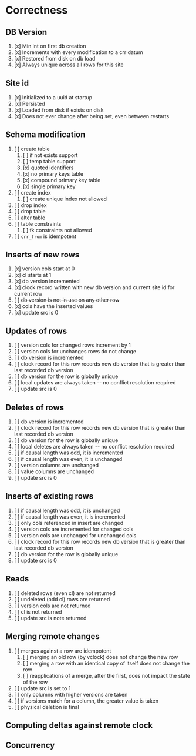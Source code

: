 # Correctness

## DB Version

1. [x] Min int on first db creation
2. [x] Increments with every modification to a crr datum
3. [x] Restored from disk on db load
4. [x] Always unique across all rows for this site

## Site id

1. [x] Initialized to a uuid at startup
2. [x] Persisted
3. [x] Loaded from disk if exists on disk
4. [x] Does not ever change after being set, even between restarts

## Schema modification

1. [ ] create table
   1. [ ] if not exists support
   2. [ ] temp table support
   3. [x] quoted identifiers
   4. [x] no primary keys table
   5. [x] compound primary key table
   6. [x] single primary key
2. [ ] create index
   1. [ ] create unique index not allowed
3. [ ] drop index
4. [ ] drop table
5. [ ] alter table
6. [ ] table constraints
   1. [ ] fk constraints not allowed
7. [ ] `crr_from` is idempotent

## Inserts of new rows

1. [x] version cols start at 0
2. [x] cl starts at 1
3. [x] db version incremented
4. [x] clock record written with new db version and current site id for current row
5. [ ] ~~db version is not in use on any other row~~
6. [x] cols have the inserted values
7. [x] update src is 0

## Updates of rows

1. [ ] version cols for changed rows increment by 1
2. [ ] version cols for unchanges rows do not change
3. [ ] db version is incremented
4. [ ] clock record for this row records new db version that is greater than last recorded db version
5. [ ] db version for the row is globally unique
6. [ ] local updates are always taken -- no conflict resolution required
7. [ ] update src is 0

## Deletes of rows

1. [ ] db version is incremented
2. [ ] clock record for this row records new db version that is greater than last recorded db version
3. [ ] db version for the row is globally unique
4. [ ] local deletes are always taken -- no conflict resolution required
5. [ ] if causal length was odd, it is incremented
6. [ ] if causal length was even, it is unchanged
7. [ ] version columns are unchanged
8. [ ] value columns are unchanged
9. [ ] update src is 0

## Inserts of existing rows

1. [ ] if causal length was odd, it is unchanged
2. [ ] if causal length was even, it is incremented
3. [ ] only cols referenced in insert are changed
4. [ ] version cols are incremented for changed cols
5. [ ] version cols are unchanged for unchanged cols
6. [ ] clock record for this row records new db version that is greater than last recorded db version
7. [ ] db version for the row is globally unique
8. [ ] update src is 0

## Reads

1. [ ] deleted rows (even cl) are not returned
2. [ ] undeleted (odd cl) rows are returned
3. [ ] version cols are not returned
4. [ ] cl is not returned
5. [ ] update src is note returned

## Merging remote changes

1. [ ] merges against a row are idempotent
    1. [ ] merging an old row (by vclock) does not change the new row
    2. [ ] merging a row with an identical copy of itself does not change the row
    3. [ ] reapplications of a merge, after the first, does not impact the state of the row
2. [ ] update src is set to 1
3. [ ] only columns with higher versions are taken
4. [ ] if versions match for a column, the greater value is taken
5. [ ] physical deletion is final

## Computing deltas against remote clock

## Concurrency
